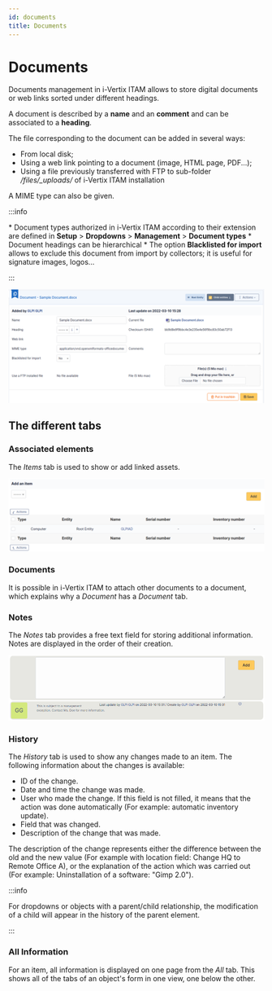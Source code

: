 ```yaml
---
id: documents
title: Documents
---
```


# Documents

Documents management in i-Vertix ITAM allows to store digital documents or web
links sorted under different headings.

A document is described by a **name** and an **comment** and can be
associated to a **heading**.

The file corresponding to the document can be added in several ways:

- From local disk;
- Using a web link pointing to a document (image, HTML page, PDF...);
- Using a file previously transferred with FTP to sub-folder
  */files/\_uploads/* of i-Vertix ITAM installation

A MIME type can also be given.

:::info

\* Document types authorized in i-Vertix ITAM according to their extension are
defined in **Setup** \> **Dropdowns** \> **Management** \> **Document
types** \* Document headings can be hierarchical \* The option
**Blacklisted for import** allows to exclude this document from import
by collectors; it is useful for signature images, logos...

:::

![A i-Vertix ITAM document](../../assets/modules/management/images/documents.png)

## The different tabs

### Associated elements

The *Items* tab is used to show or add linked assets.

![Adding and viewing an element](../../assets/modules/tabs/images/elements.png)

### Documents

It is possible in i-Vertix ITAM to attach other documents to a document, which
explains why a *Document* has a *Document* tab.

### Notes

The *Notes* tab provides a free text field for storing additional
information. Notes are displayed in the order of their creation.

![View and enter a note](../../assets/modules/tabs/images/notes.png)

### History

The *History* tab is used to show any changes made to an item. The
following information about the changes is available:

- ID of the change.
- Date and time the change was made.
- User who made the change. If this field is not filled, it means that
  the action was done automatically (For example: automatic inventory
  update).
- Field that was changed.
- Description of the change that was made.

The description of the change represents either the difference between
the old and the new value (For example with location field: Change HQ to
Remote Office A), or the explanation of the action which was carried out
(For example: Uninstallation of a software: "Gimp 2.0").

:::info

For dropdowns or objects with a parent/child relationship, the
modification of a child will appear in the history of the parent
element.

:::

### All Information

For an item, all information is displayed on one page from the *All*
tab. This shows all of the tabs of an object's form in one view, one
below the other.
